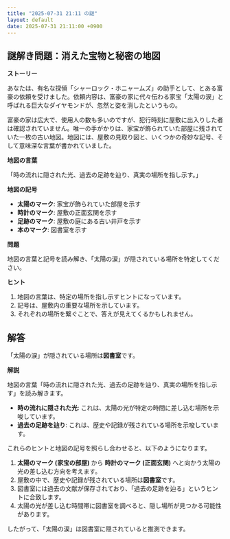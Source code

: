 ```yaml
---
title: "2025-07-31 21:11 の謎"
layout: default
date: 2025-07-31 21:11:00 +0900
---
```

## 謎解き問題：消えた宝物と秘密の地図

**ストーリー**

あなたは、有名な探偵「シャーロック・ホニャームズ」の助手として、とある富豪の依頼を受けました。依頼内容は、富豪の家に代々伝わる家宝「太陽の涙」と呼ばれる巨大なダイヤモンドが、忽然と姿を消したというもの。

富豪の家は広大で、使用人の数も多いのですが、犯行時刻に屋敷に出入りした者は確認されていません。唯一の手がかりは、家宝が飾られていた部屋に残されていた一枚の古い地図。地図には、屋敷の見取り図と、いくつかの奇妙な記号、そして意味深な言葉が書かれていました。

**地図の言葉**

「時の流れに隠された光、過去の足跡を辿り、真実の場所を指し示す。」

**地図の記号**

*   **太陽のマーク**: 家宝が飾られていた部屋を示す
*   **時計のマーク**: 屋敷の正面玄関を示す
*   **足跡のマーク**: 屋敷の庭にある古い井戸を示す
*   **本のマーク**: 図書室を示す

**問題**

地図の言葉と記号を読み解き、「太陽の涙」が隠されている場所を特定してください。

**ヒント**

1.  地図の言葉は、特定の場所を指し示すヒントになっています。
2.  記号は、屋敷内の重要な場所を示しています。
3.  それぞれの場所を繋ぐことで、答えが見えてくるかもしれません。

## 解答

「太陽の涙」が隠されている場所は**図書室**です。

**解説**

地図の言葉「時の流れに隠された光、過去の足跡を辿り、真実の場所を指し示す」を読み解きます。

*   **時の流れに隠された光**: これは、太陽の光が特定の時間に差し込む場所を示唆しています。
*   **過去の足跡を辿り**: これは、歴史や記録が残されている場所を示唆しています。

これらのヒントと地図の記号を照らし合わせると、以下のようになります。

1.  **太陽のマーク (家宝の部屋)** から **時計のマーク (正面玄関)** へと向かう太陽の光の差し込む方向を考えます。
2.  屋敷の中で、歴史や記録が残されている場所は**図書室**です。
3.  図書室には過去の文献が保存されており、「過去の足跡を辿る」というヒントに合致します。
4.  太陽の光が差し込む時間帯に図書室を調べると、隠し場所が見つかる可能性があります。

したがって、「太陽の涙」は図書室に隠されていると推測できます。
